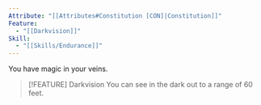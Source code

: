 ```yaml
---
Attribute: "[[Attributes#Constitution [CON]|Constitution]]"
Feature:
  - "[[Darkvision]]"
Skill:
  - "[[Skills/Endurance]]"
---
```

You have magic in your veins.

> [!FEATURE] Darkvision
> You can see in the dark out to a range of 60 feet.
